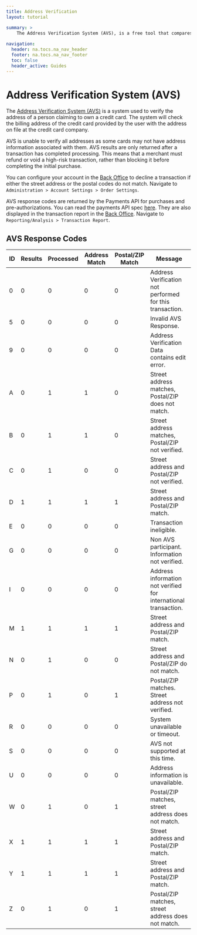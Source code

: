 ```yaml
---
title: Address Verification
layout: tutorial

summary: >
    The Address Verification System (AVS), is a free tool that compares customer-submitted order information against bank databases.
    
navigation:
  header: na.tocs.na_nav_header
  footer: na.tocs.na_nav_footer
  toc: false
  header_active: Guides
---
```



# Address Verification System (AVS)
The [Address Verification System (AVS)][wikipedia-avs] is a system used to verify the address of a person claiming to own a credit card. The system will check the billing address of the credit card provided by the user with the address on file at the credit card company.

AVS is unable to verify all addresses as some cards may not have address information associated with them. AVS results are only returned after a transaction has completed processing. This means that a merchant must refund or void a high-risk transaction, rather than blocking it before completing the initial purchase.

You can configure your account in the [Back Office][back-office] to decline a transaction if either the street address or the postal codes do not match. Navigate to `Administration > Account Settings > Order Settings`.

AVS response codes are returned by the Payments API for purchases and pre-authorizations. You can read the payments API spec [here][beanstream-swagger]. They are also displayed in the transaction report in the [Back Office][back-office]. Navigate to `Reporting/Analysis > Transaction Report`. 

## AVS Response Codes

| ID      | Results  | Processed | Address Match | Postal/ZIP Match      | Message 														   |
| ------- | -------- | --------- | ------------- | --------------------- | --------------------------------------------------------------- |
| 0   	  | 0        | 0		 | 0	    	 | 0			         | Address Verification not performed for this transaction.   	   |
| 5   	  | 0        | 0		 | 0			 | 0			         | Invalid AVS Response. 										   |
| 9   	  | 0        | 0		 | 0			 | 0			         | Address Verification Data contains edit error. 				   |
| A   	  | 0        | 1		 | 1			 | 0			         | Street address matches, Postal/ZIP does not match. 		   	   |
| B   	  | 0        | 1		 | 1		     | 0			         | Street address matches, Postal/ZIP not verified. 			   |
| C   	  | 0        | 1		 | 0			 | 0			         | Street address and Postal/ZIP not verified. 					   |
| D   	  | 1        | 1		 | 1			 | 1			         | Street address and Postal/ZIP match. 						   |
| E   	  | 0        | 0		 | 0			 | 0			         | Transaction ineligible. 										   |
| G   	  | 0        | 0		 | 0			 | 0			         | Non AVS participant. Information not verified. 				   |
| I   	  | 0        | 0		 | 0			 | 0			         | Address information not verified for international transaction. |
| M   	  | 1        | 1		 | 1			 | 1			         | Street address and Postal/ZIP match. 						   |
| N   	  | 0        | 1		 | 0			 | 0			         | Street address and Postal/ZIP do not match. 					   |
| P   	  | 0        | 1		 | 0			 | 1			         | Postal/ZIP matches. Street address not verified. 			   |
| R   	  | 0        | 0		 | 0			 | 0			         | System unavailable or timeout. 								   |
| S   	  | 0        | 0		 | 0			 | 0			         | AVS not supported at this time. 								   |
| U   	  | 0        | 0		 | 0			 | 0			         | Address information is unavailable. 							   |
| W   	  | 0        | 1		 | 0			 | 1			         | Postal/ZIP matches, street address does not match. 			   |
| X   	  | 1        | 1		 | 1			 | 1			         | Street address and Postal/ZIP match. 						   |
| Y   	  | 1        | 1		 | 1			 | 1			         | Street address and Postal/ZIP match. 						   |
| Z   	  | 0        | 1		 | 0			 | 1			         | Postal/ZIP matches, street address does not match. 			   |

[wikipedia-avs]: https://en.wikipedia.org/wiki/Address_Verification_System
[back-office]: https://www.beanstream.com/admin/
[beanstream-swagger]: http://support.beanstream.com/restapi/
